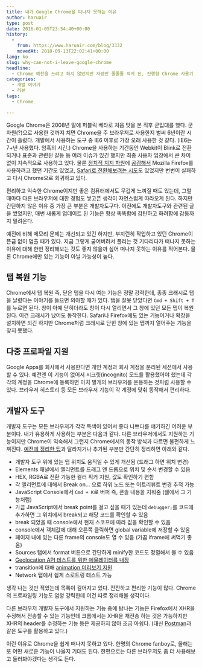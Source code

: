 ```yaml
---
title: 내가 Google Chrome을 떠나지 못하는 이유
author: haruair
type: post
date: 2016-01-05T23:54:40+00:00
history:
  - 
    from: https://www.haruair.com/blog/3332
    movedAt: 2018-09-13T22:02:41+00:00
lang: ko
slug: why-can-not-i-leave-google-chrome
headline:
  - Chrome 예찬을 쓰려고 하지 않았지만 자랑만 줄줄줄 적게 된, 진행형 Chrome 사용기
categories:
  - 개발 이야기
  - 리뷰
tags:
  - Chrome

---
```

Google Chrome은 2008년 말에 퍼블릭 베타로 처음 맛을 본 직후 군입대를 했다. 군자원(?)으로 사용한 것까지 치면 Chrome을 주 브라우저로 사용한지 벌써 6년이란 시간이 흘렀다. 개발에서 사용하는 도구 중 IE6 이후로 가장 오래 사용한 것 같다. (IE6는 7+년 사용했다. 암흑의 시간.) Chrome을 사용하는 기간동안 Webkit이 Blink로 전환되거나 표준과 관련된 갈등 등 여러 이슈가 있긴 했지만 최종 사용자 입장에서 큰 차이 없이 지속적으로 사용하고 있다. 물론 [정치적 지지 차원][1]에 [공감해서][2] Mozilla Firefox를 사용하려고 했던 기간도 있었고, [Safari로 전환해보려는 시도][3]도 있었지만 번번이 실패하고 다시 Chrome으로 회귀하고 있다.

편리하고 익숙한 Chrome이지만 좋은 컴퓨터에서도 무겁게 느껴질 때도 있는데, 그럴 때마다 다른 브라우저에 대한 경험도 쌓고픈 생각이 자연스럽게 따라오게 된다. 하지만 간단하지 않은 이유 중 가장 큰 부분은 개발자도구다. 이전에도 개발자도구와 관련된 글을 썼었지만, 매번 새롭게 업데이트 된 기능은 항상 똑똑함에 감탄하고 화려함에 감동까지 밀려온다.

예전에 비해 메모리 문제는 개선되고 있긴 하지만, 부지런히 작업하고 있던 Chrome이 뜬금 없이 멈출 때가 있다. 지금 그렇게 굳어버려서 풀리는 것 기다리다가 떠나지 못하는 이유에 대해 한번 정리해보는 것도 좋지 않을까 싶어 떠나지 못하는 이유를 적어본다. 물론 Chrome에만 있는 기능이 아닐 가능성이 높다.

## 탭 복원 기능

Chrome에서 탭 복원 즉, 닫은 탭을 다시 여는 기능은 정말 강력한데, 종종 크래시로 탭을 날렸다는 이야기를 들으면 의아할 때가 있다. 탭을 잘못 닫았다면 `Cmd + Shift + T`를 누르면 된다. 창이 아예 닫히더라도 창이 다시 열리면서 그 창에 있던 모든 탭이 복원된다. 이건 크래시가 났어도 동작한다. Safari나 Firefox에도 있는 기능이거나 확장을 설치하면 되긴 하지만 Chrome처럼 크래시로 닫힌 창에 있는 탭까지 열어주는 기능을 찾지 못했다.

## 다중 프로파일 지원

Google Apps를 회사에서 사용한다면 개인 계정과 회사 계정을 분리된 세션에서 사용할 수 있다. 예전엔 이 기능이 없어서 시크릿(incognito) 모드를 활용했어야 했는데 각각의 계정을 Chrome에 등록하면 마치 별개의 브라우저를 운용하는 것처럼 사용할 수 있다. 브라우저 히스토리 등 모든 브라우저 기능이 각 계정에 맞춰 동작해서 편리하다.

## 개발자 도구

개발자 도구는 모든 브라우저가 각각 특색이 있어서 좋다 나쁘다를 얘기하긴 어려운 부분이다. 내가 유용하게 사용하는 부분은 다음과 같다. 다른 브라우저에서도 지원하는 기능이지만 Chrome이 익숙해서 그런지 Chrome에서의 동작 방식과 다르면 불편하게 느껴진다. [예전에 정리한 팁][4]과 달라지거나 추가된 부분만 간단히 정리하면 아래와 같다.

  * 개발자 도구 위에 있는 탭 위치도 움직일 수 있게 개선됨 (드래그 하면 위치 변경)
  * Elements 패널에서 엘리먼트를 드래그 앤 드롭으로 위치 및 순서 변경할 수 있음
  * HEX, RGBA로 전환 가능한 컬러 픽커 지원, 값도 확인하기 편함
  * 각 엘리먼트에 대해서 Break on&#8230; 으로 하위 노드 또는 어트리뷰트 변경 추적 가능
  * JavaScript Console에서 `Cmd + K`로 버퍼 즉, 콘솔 내용을 지워줌 (쉘에서 그 기능처럼)
  * 가끔 JavaScript에서 break point를 걸고 싶을 때가 있는데 `debugger;`를 코드에 추가하면 그 위치에서 break되고 해당 코드를 확인할 수 있음
  * break 되었을 때 console에서 현재 스코프에 따라 값을 확인할 수 있음
  * console에서 객체값에 대해 오른쪽 클릭하면 global variable에 저장할 수 있음
  * 페이지 내에 있는 다른 frame의 console도 열 수 있음 (가끔 iframe에 써먹기 좋음)
  * Sources 탭에서 format 버튼으로 간단하게 minify한 코드도 정렬해서 볼 수 있음
  * [Geolocation API 테스트를 위한 에뮬레이터를 내장][5]
  * transition에 대해 [animation 미리보기 지원][6]
  * Network 탭에서 쉽게 스로트링 테스트 가능

생각 나는 것만 적었는데 목록이 길어지고 있다. 잔잔하고 편리한 기능이 많다. Chrome의 프로파일링 기능도 엄청 강력한데 이건 따로 정리해볼 생각이다.

다른 브라우저 개발자 도구에서 지원하는 기능 중에 탐나는 기능은 Firefox에서 XHR을 수정해서 전송할 수 있는 기능인데 크롬에서는 XHR을 재전송 하는 것은 가능하지만 XHR의 header를 수정하는 기능 등은 제공하지 않아 조금 아쉽다. (대신 [Postman][7]과 같은 도구를 활용하고 있다.)

이런 이유로 Chrome을 쉽게 떠나지 못하고 있다. 한명의 Chrome fanboy로, 올해는 또 어떤 새로운 기능이 나올지 기대도 된다. 한편으로는 다른 브라우저도 좀 더 사용해보고 둘러봐야겠다는 생각도 든다.

 [1]: https://twitter.com/hongminhee/status/301620507734851584
 [2]: https://blog.outsider.ne.kr/906
 [3]: http://haruair.com/blog/1853
 [4]: http://haruair.com/blog/2260
 [5]: http://haruair.com/blog/2653
 [6]: https://twitter.com/haruair/status/664986757570543616
 [7]: https://www.getpostman.com/
